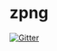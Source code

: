 # zpng

[![Gitter](https://badges.gitter.im/codegolf/zpng.svg)](https://gitter.im/codegolf/zpng?utm_source=badge&utm_medium=badge&utm_campaign=pr-badge&utm_content=badge)